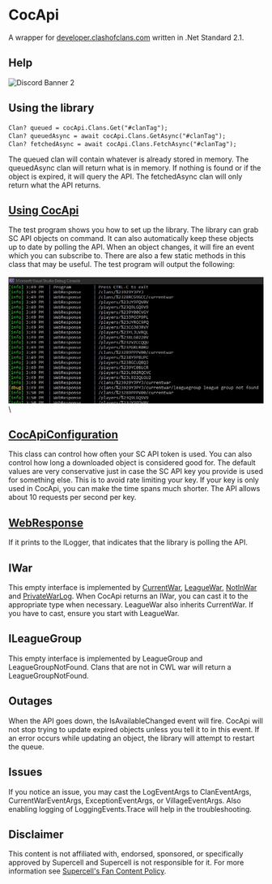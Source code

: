 # CocApi
A wrapper for [developer.clashofclans.com](https://developer.clashofclans.com/#/) written in .Net Standard 2.1.
 
## Help  
![Discord Banner 2](https://discordapp.com/api/guilds/701245583444279328/widget.png?style=banner2)

## Using the library
```
Clan? queued = cocApi.Clans.Get("#clanTag");
Clan? queuedAsync = await cocApi.Clans.GetAsync("#clanTag");
Clan? fetchedAsync = await cocApi.Clans.FetchAsync("#clanTag");
```
The queued clan will contain whatever is already stored in memory.
The queuedAsync clan will return what is in memory.  If nothing is found or if the object is expired, it will query the API.
The fetchedAsync clan will only return what the API returns.

## [Using CocApi](/CocApiConsoleTest/Program.cs)
The test program shows you how to set up the library.
The library can grab SC API objects on command.
It can also automatically keep these objects up to date by polling the API.
When an object changes, it will fire an event which you can subscribe to.
There are also a few static methods in this class that may be useful.
The test program will output the following:<br/><br/>
![Test Program console output](/images/console.jpg)\

## [CocApiConfiguration](/CocApiLibrary/CocApiConfiguration.cs)
This class can control how often your SC API token is used.
You can also control how long a downloaded object is considered good for.
The default values are very conservative just in case the SC API key you provide is used for something else.
This is to avoid rate limiting your key.
If your key is only used in CocApi, you can make the time spans much shorter.
The API allows about 10 requests per second per key.

## [WebResponse](/CocApiLibrary/WebResponse.cs)
If it prints to the ILogger, that indicates that the library is polling the API.

## IWar
This empty interface is implemented by [CurrentWar](/CocApiLibrary/Models/War/CurrentWar.cs), [LeagueWar](/CocApiLibrary/Models/War/LeagueWar.cs), [NotInWar](/CocApiLibrary/Models/War/NotInWar.cs) and [PrivateWarLog](/CocApiLibrary/Models/War/PrivateWarLog.cs).
When CocApi returns an IWar, you can cast it to the appropriate type when necessary.
LeagueWar also inherits CurrentWar.  If you have to cast, ensure you start with LeagueWar.

## ILeagueGroup
This empty interface is implemented by LeagueGroup and LeagueGroupNotFound.  Clans that are not in CWL war will return a LeagueGroupNotFound.

## Outages
When the API goes down, the IsAvailableChanged event will fire.
CocApi will not stop trying to update expired objects unless you tell it to in this event.
If an error occurs while updating an object, the library will attempt to restart the queue.

## Issues
If you notice an issue, you may cast the LogEventArgs to ClanEventArgs, CurrentWarEventArgs, ExceptionEventArgs, or VillageEventArgs.
Also enabling logging of LoggingEvents.Trace will help in the troubleshooting.

## Disclaimer
This content is not affiliated with, endorsed, sponsored, or specifically approved by Supercell and Supercell is not responsible for it. For more information see [Supercell's Fan Content Policy](https://supercell.com/en/fan-content-policy/).